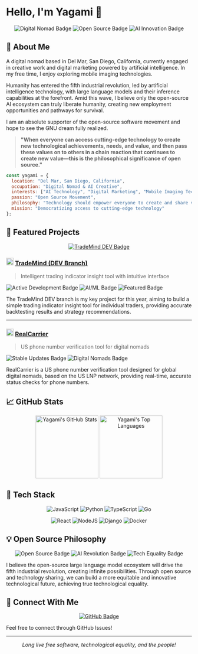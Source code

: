 # Hello, I'm Yagami 👋

<div align="center">
  <img src="https://img.shields.io/badge/Identity-Digital_Nomad-blue?style=for-the-badge" alt="Digital Nomad Badge"/>
  <img src="https://img.shields.io/badge/Passion-Open_Source-6495ED?style=for-the-badge" alt="Open Source Badge"/>
  <img src="https://img.shields.io/badge/Domain-AI_Innovation-9370DB?style=for-the-badge" alt="AI Innovation Badge"/>
</div>

## 🌊 About Me

A digital nomad based in Del Mar, San Diego, California, currently engaged in creative work and digital marketing powered by artificial intelligence. In my free time, I enjoy exploring mobile imaging technologies.

Humanity has entered the fifth industrial revolution, led by artificial intelligence technology, with large language models and their inference capabilities at the forefront. Amid this wave, I believe only the open-source AI ecosystem can truly liberate humanity, creating new employment opportunities and pathways for survival.

I am an absolute supporter of the open-source software movement and hope to see the GNU dream fully realized.

> **"When everyone can access cutting-edge technology to create new technological achievements, needs, and value, and then pass these values on to others in a chain reaction that continues to create new value—this is the philosophical significance of open source."**

```javascript
const yagami = {
  location: "Del Mar, San Diego, California",
  occupation: "Digital Nomad & AI Creative",
  interests: ["AI Technology", "Digital Marketing", "Mobile Imaging Tech"],
  passion: "Open Source Movement",
  philosophy: "Technology should empower everyone to create and share value",
  mission: "Democratizing access to cutting-edge technology"
};
```

## 🚀 Featured Projects

<div align="center">

<a href="https://github.com/yagami1997/TradeMind/tree/dev">
  <img src="https://img.shields.io/badge/TradeMind_DEV-Featured_Project-5F9EA0?style=for-the-badge&logo=github" alt="TradeMind DEV Badge"/>
</a>

</div>

### <img src="https://img.shields.io/badge/📊-5F9EA0" alt="Chart Icon" height="20"/> [TradeMind (DEV Branch)](https://github.com/yagami1997/TradeMind/tree/dev)

> Intelligent trading indicator insight tool with intuitive interface

<img src="https://img.shields.io/badge/Status-Active_Development-5F9EA0" alt="Active Development Badge"/>
<img src="https://img.shields.io/badge/Technology-AI/ML-5F9EA0" alt="AI/ML Badge"/>
<img src="https://img.shields.io/badge/Priority-Featured_Project-5F9EA0" alt="Featured Badge"/>

The TradeMind DEV branch is my key project for this year, aiming to build a simple trading indicator insight tool for individual traders, providing accurate backtesting results and strategy recommendations.

---

### <img src="https://img.shields.io/badge/🌐-9370DB" alt="Globe Icon" height="20"/> [RealCarrier](https://github.com/yagami1997/RealCarrier)

> US phone number verification tool for digital nomads

<img src="https://img.shields.io/badge/Status-Stable_Updates-9370DB" alt="Stable Updates Badge"/>
<img src="https://img.shields.io/badge/For-Digital_Nomads-9370DB" alt="Digital Nomads Badge"/>

RealCarrier is a US phone number verification tool designed for global digital nomads, based on the US LNP network, providing real-time, accurate status checks for phone numbers.

## 📈 GitHub Stats

<div align="center">
  <img src="https://github-readme-stats.vercel.app/api?username=yagami1997&show_icons=true&theme=tokyonight&hide_border=true" alt="Yagami's GitHub Stats" height="170"/>
  <img src="https://github-readme-stats.vercel.app/api/top-langs/?username=yagami1997&layout=compact&theme=tokyonight&hide_border=true" alt="Yagami's Top Languages" height="170"/>
</div>

## 🔧 Tech Stack

<div align="center">

![JavaScript](https://img.shields.io/badge/javascript-%23323330.svg?style=for-the-badge&logo=javascript&logoColor=%23F7DF1E)
![Python](https://img.shields.io/badge/python-3670A0?style=for-the-badge&logo=python&logoColor=ffdd54)
![TypeScript](https://img.shields.io/badge/typescript-%23007ACC.svg?style=for-the-badge&logo=typescript&logoColor=white)
![Go](https://img.shields.io/badge/go-%2300ADD8.svg?style=for-the-badge&logo=go&logoColor=white)

![React](https://img.shields.io/badge/react-%2320232a.svg?style=for-the-badge&logo=react&logoColor=%2361DAFB)
![NodeJS](https://img.shields.io/badge/node.js-6DA55F?style=for-the-badge&logo=node.js&logoColor=white)
![Django](https://img.shields.io/badge/django-%23092E20.svg?style=for-the-badge&logo=django&logoColor=white)
![Docker](https://img.shields.io/badge/docker-%230db7ed.svg?style=for-the-badge&logo=docker&logoColor=white)

</div>

## 💡 Open Source Philosophy

<div align="center">
  <img src="https://img.shields.io/badge/Open_Source-Liberating_Humanity-5F9EA0?style=for-the-badge&logo=opensource" alt="Open Source Badge"/>
  <img src="https://img.shields.io/badge/AI-Fifth_Industrial_Revolution-6495ED?style=for-the-badge&logo=ai" alt="AI Revolution Badge"/>
  <img src="https://img.shields.io/badge/Vision-Tech_Equality-9370DB?style=for-the-badge&logo=idea" alt="Tech Equality Badge"/>
</div>

I believe the open-source large language model ecosystem will drive the fifth industrial revolution, creating infinite possibilities. Through open source and technology sharing, we can build a more equitable and innovative technological future, achieving true technological equality.

## 💬 Connect With Me

<div align="center">
  <a href="https://github.com/yagami1997">
    <img src="https://img.shields.io/badge/GitHub-Follow-6495ED?style=for-the-badge&logo=github" alt="GitHub Badge"/>
  </a>
</div>

Feel free to connect through GitHub Issues!

---

<div align="center">
  <i>Long live free software, technological equality, and the people!</i>
</div>
